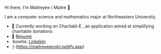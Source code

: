 Hi there, I'm Maitreyee / Maitre 👋

I am a computer science and mathematics major at Northeastern University. 

- 💭 Currently working on Charitabl-E , an application aimed at simplifying charitable donations
- 💾 [Résumé](https://github.com/sillygrinch/resume/blob/master/Maitreyee%20Joshi%20COOP%20SPRING%202021%20preview%20(Edited)%20.pdf)
- :bowtie: [Linkdein](https://www.linkedin.com/in/maitreyeemjoshi)
- :) (https://maitreyeejoshi.netlify.app)
